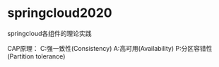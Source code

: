 # springcloud2020
springcloud各组件的理论实践


CAP原理：
C:强一致性(Consistency)
A:高可用(Availability)
P:分区容错性(Partition tolerance)
